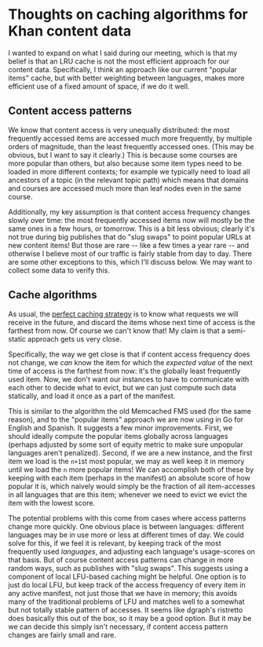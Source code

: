 # Thoughts on caching algorithms for Khan content data

I wanted to expand on what I said during our meeting, which is that my belief is that an LRU cache is not the most efficient approach for our content data. Specifically, I think an approach like our current "popular items" cache, but with better weighting between languages, makes more efficient use of a fixed amount of space, if we do it well.

## Content access patterns

We know that content access is very unequally distributed: the most frequently accessed items are accessed much more frequently, by multiple orders of magnitude, than the least frequently accessed ones.  (This may be obvious, but I want to say it clearly.)  This is because some courses are more popular than others, but also because some item types need to be loaded in more different contexts; for example we typically need to load all ancestors of a topic (in the relevant topic path) which means that domains and courses are accessed much more than leaf nodes even in the same course.

Additionally, my key assumption is that content access frequency changes slowly over time: the most frequently accessed items now will mostly be the same ones in a few hours, or tomorrow.  This is a bit less obvious; clearly it's not true during big publishes that do "slug swaps" to point popular URLs at new content items!  But those are rare -- like a few times a year rare -- and otherwise I believe most of our traffic is fairly stable from day to day.  There are some other exceptions to this, which I'll discuss below.  We may want to collect some data to verify this.

## Cache algorithms

As usual, the [perfect caching strategy](https://en.wikipedia.org/wiki/Cache_replacement_policies#B%C3%A9l%C3%A1dy's_algorithm) is to know what requests we will receive in the future, and discard the items whose next time of access is the farthest from now.  Of course we can't know that!  My claim is that a semi-static approach gets us very close.

Specifically, the way we get close is that if content access frequency does not change, we *can* know the item for which the *expected value* of the next time of access is the farthest from now: it's the globally least frequently used item.  Now, we don't want our instances to have to communicate with each other to decide what to evict, but we can just compute such data statically, and load it once as a part of the manifest.

This is similar to the algorithm the old Memcached FMS used (for the same reason), and to the "popular items" approach we are now using in Go for English and Spanish.  It suggests a few minor improvements.  First, we should ideally compute the popular items globally across languages (perhaps adjusted by some sort of equity metric to make sure unpopular languages aren't penalized).  Second, if we are a new instance, and the first item we load is the `n+1`st most popular, we may as well keep it in memory until we load the `n` more popular items!  We can accomplish both of these by keeping with each item (perhaps in the manifest) an absolute score of how popular it is, which naively would simply be the fraction of all item-accesses in all languages that are this item; whenever we need to evict we evict the item with the lowest score.

The potential problems with this come from cases where access patterns change more quickly.  One obvious place is between languages: different languages may be in use more or less at different times of day.  We could solve for this, if we feel it is relevant, by keeping track of the most frequently used *languages*, and adjusting each language's usage-scores on that basis.  But of course content access patterns can change in more random ways, such as publishes with "slug swaps".  This suggests using a component of local LFU-based caching might be helpful.  One option is to just do local LFU, but keep track of the access frequency of every item in any active manifest, not just those that we have in memory; this avoids many of the traditional problems of LFU and matches well to a somewhat but not totally stable pattern of accesses.  It seems like dgraph's ristretto does basically this out of the box, so it may be a good option.  But it may be we can decide this simply isn't necessary, if content access pattern changes are fairly small and rare.
